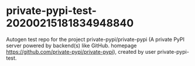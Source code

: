 # private-pypi-test-20200215181834948840
Autogen test repo for the project private-pypi/private-pypi (A private PyPI server powered by backend(s) like GitHub. homepage https://github.com/private-pypi/private-pypi), created by user private-pypi-test. 
